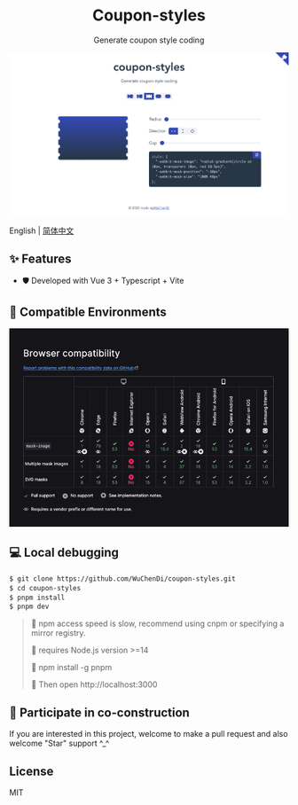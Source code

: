<h1 align="center">Coupon-styles</h1>

<p align="center">Generate coupon style coding</p>

[![image](./screenshots/indexNew.png)](https://wuchendi.github.io/coupon-styles/)

English | [简体中文](./README-zh_CN.md)

## ✨ Features

- 🛡 Developed with Vue 3 + Typescript + Vite

## 🎯 Compatible Environments

[![image](./screenshots/browser_compatibility.png)](https://developer.mozilla.org/en-US/docs/Web/CSS/mask-image#browser_compatibility)

## 💻 Local debugging

```bash
$ git clone https://github.com/WuChenDi/coupon-styles.git
$ cd coupon-styles
$ pnpm install
$ pnpm dev
```

> 📢 npm access speed is slow, recommend using cnpm or specifying a mirror registry.
>
> 📢 requires Node.js version >=14
>
> 📢 npm install -g pnpm
>
> 📢 Then open http://localhost:3000

## 🤝 Participate in co-construction

If you are interested in this project, welcome to make a pull request and also welcome "Star" support ^\_^

## License

MIT

<!-- ↓ Reference -->
<!-- https://github.com/XboxYan/coupon -->
<!-- https://github.com/alibaba/lowcode-engine.git -->
